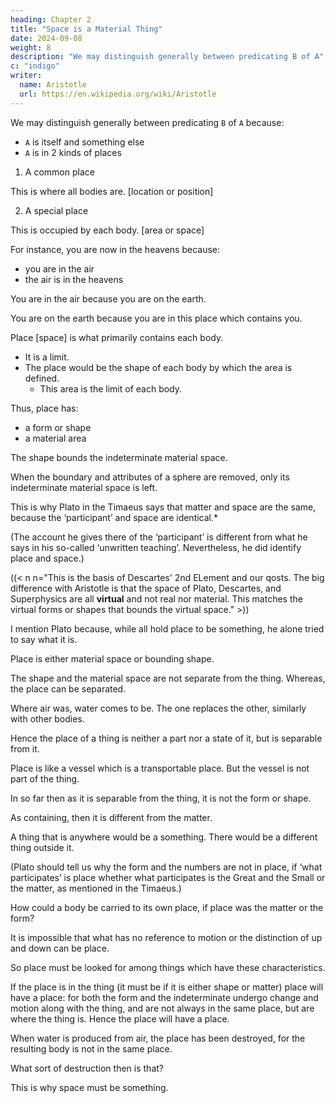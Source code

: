 ```yaml
---
heading: Chapter 2
title: "Space is a Material Thing"
date: 2024-09-08
weight: 8
description: "We may distinguish generally between predicating B of A"
c: "indigo"
writer:
  name: Aristotle 
  url: https://en.wikipedia.org/wiki/Aristotle
---
```



We may distinguish generally between predicating `B` of `A` because:
- `A` is itself and something else
- `A` is in 2 kinds of places 

1. A common place

This is where all bodies are. [location or position]

2. A special place

This is occupied by each body. [area or space] 


For instance, you are now in the heavens because:
- you are in the air
- the air is in the heavens

You are in the air because you are on the earth.

<!-- no more than -->
You are on the earth because you are in this place which contains you.

Place [space] is what primarily contains each body.
- It is a limit.
- The place would be the shape of each body by which the area is defined.
  - This area is the limit of each body.

Thus, place has:
- a form or shape
- a material area

The shape bounds the indeterminate material space. 

<!-- If, then, we look at the question in this way the place of a thing is its form.

But, if we regard the place as the extension of the magnitude, it is the matter. 

For this is different from the magnitude: 

it is what is contained and defined by the form, as by a bounding plane. -->

<!-- Matter or the indeterminate is of this nature.   taken away, nothing but the matter-->

When the boundary and attributes of a sphere are removed, only its indeterminate material space is left.

This is why Plato in the Timaeus says that matter and space are the same, because the ‘participant’ and space are identical.*

(The account he gives there of the ‘participant’ is different from what he says in his so-called ‘unwritten teaching’. Nevertheless, he did identify place and space.) 

((< n n="This is the basis of Descartes' 2nd ELement and our qosts. The big difference with Aristotle is that the space of Plato, Descartes, and Superphysics are all **virtual** and not real nor material. This matches the virtual forms or shapes that bounds the virtual space." >))

I mention Plato because, while all hold place to be something, he alone tried to say what it is.

<!-- What is place?  
In view of these facts we should naturally expect to find difficulty in determining what
place is, if indeed matter form -->

Place is either material space or bounding shape.

<!--  They demand a very close
scrutiny, especially as it is not easy to recognize them apart. form and the matter-->

<!-- But it is at any rate not difficult to see that place cannot be either of them. -->

The shape and the material space are not separate from the thing. Whereas, the place can be separated.

Where air was, water comes to be. The one replaces the other, similarly with other bodies. 

Hence the place of a thing is neither a part nor a state of it, but is separable from it. 

Place is like a vessel which is a transportable place. But the vessel is not part of the thing.

In so far then as it is separable from the thing, it is not the form or shape. 

As containing, then it is different from the matter.

A thing that is anywhere would be a something. There would be a different thing outside it.

(Plato should tell us why the form and the numbers are not in place, if ‘what participates’ is place whether what participates is
the Great and the Small or the matter, as mentioned in the Timaeus.)

How could a body be carried to its own place, if place was the matter or the form? 

It is impossible that what has no reference to motion or the distinction of up and down can be place. 

So place must be looked for among things which have these characteristics.

If the place is in the thing (it must be if it is either shape or matter) place will have a place: for both the form and the indeterminate undergo change and motion along with the thing, and are not always in the same place, but are where the thing is. Hence the place will have a place.

When water is produced from air, the place has been destroyed, for the resulting body is not in the same place.

What sort of destruction then is that? 

This is why space must be something.

<!--  and again of the difficulties that
may be raised about its essential nature. -->
